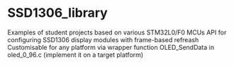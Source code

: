 # SSD1306_library
Examples of student projects based on various STM32L0/F0 MCUs
API for configuring SSD1306 display modules with frame-based refreash
Customisable for any platform via wrapper function OLED_SendData in oled_0_96.c (implement it on a target platform)
